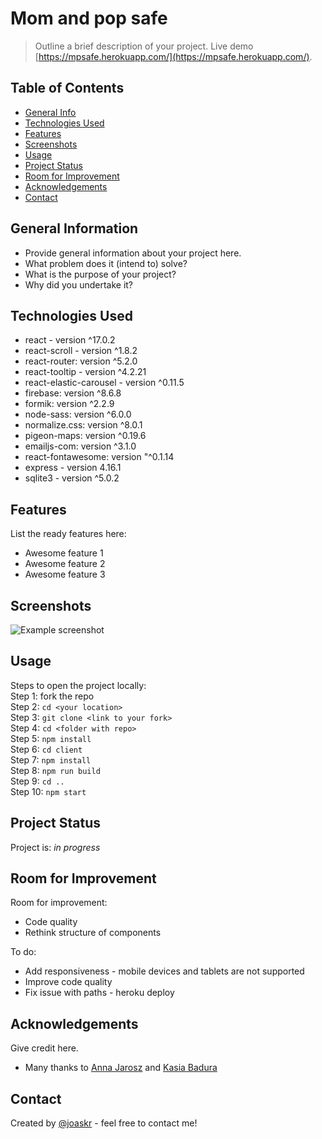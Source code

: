 # Mom and pop safe
> Outline a brief description of your project.
> Live demo [https://mpsafe.herokuapp.com/](https://mpsafe.herokuapp.com/).

## Table of Contents
* [General Info](#general-information)
* [Technologies Used](#technologies-used)
* [Features](#features)
* [Screenshots](#screenshots)
* [Usage](#usage)
* [Project Status](#project-status)
* [Room for Improvement](#room-for-improvement)
* [Acknowledgements](#acknowledgements)
* [Contact](#contact)
<!-- * [License](#license) -->


## General Information
- Provide general information about your project here.
- What problem does it (intend to) solve?
- What is the purpose of your project?
- Why did you undertake it?
<!-- You don't have to answer all the questions - just the ones relevant to your project. -->


## Technologies Used
- react - version ^17.0.2
- react-scroll - version ^1.8.2
- react-router: version ^5.2.0
- react-tooltip - version ^4.2.21
- react-elastic-carousel - version ^0.11.5
- firebase: version ^8.6.8
- formik: version ^2.2.9
- node-sass: version ^6.0.0
- normalize.css: version ^8.0.1
- pigeon-maps: version ^0.19.6
- emailjs-com: version ^3.1.0
- react-fontawesome: version "^0.1.14
- express - version 4.16.1
- sqlite3 - version ^5.0.2


## Features
List the ready features here:
- Awesome feature 1
- Awesome feature 2
- Awesome feature 3


## Screenshots
![Example screenshot](./img/screenshot.png)
<!-- If you have screenshots you'd like to share, include them here. -->


## Usage
Steps to open the project locally: \
Step 1: fork the repo \
Step 2: `cd <your location>` \
Step 3: `git clone <link to your fork>` \
Step 4: `cd <folder with repo>` \
Step 5: `npm install` \
Step 6: `cd client` \
Step 7: `npm install` \
Step 8: `npm run build` \
Step 9: `cd ..` \
Step 10: `npm start` 


## Project Status
Project is: _in progress_


## Room for Improvement

Room for improvement:
- Code quality
- Rethink structure of components

To do:
- Add responsiveness - mobile devices and tablets are not supported
- Improve code quality
- Fix issue with paths - heroku deploy


## Acknowledgements
Give credit here.
- Many thanks to [Anna Jarosz](https://github.com/QuePasaKielbasa) and [Kasia Badura](https://github.com/asiabadu)


## Contact
Created by [@joaskr](https://github.com/joaskr) - feel free to contact me!
